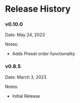 # Release History

### v0.10.0

Date: May 24, 2023

Notes:

* Adds Preset order functionality

### v0.8.5

Date: March 3, 2023

Notes:

* Initial Release
